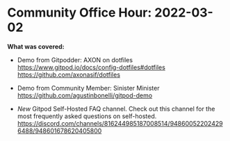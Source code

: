 # Community Office Hour: 2022-03-02

**What was covered:**

- Demo from Gitpodder: AXON on dotfiles
  https://www.gitpod.io/docs/config-dotfiles#dotfiles
  https://github.com/axonasif/dotfiles

- Demo from Community Member: Sinister Minister
  https://github.com/agustinbonelli/gitpod-demo

- _New_ Gitpod Self-Hosted FAQ channel. Check out this channel for the most frequently asked questions on self-hosted. https://discord.com/channels/816244985187008514/948600522024296488/948601678620405800
